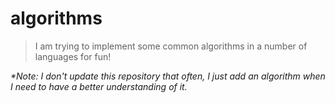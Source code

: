 # algorithms
> I am trying to implement some common algorithms in a number of languages for fun!

_*Note: I don't update this repository that often, I just add an algorithm when I need to have a better understanding of it._
